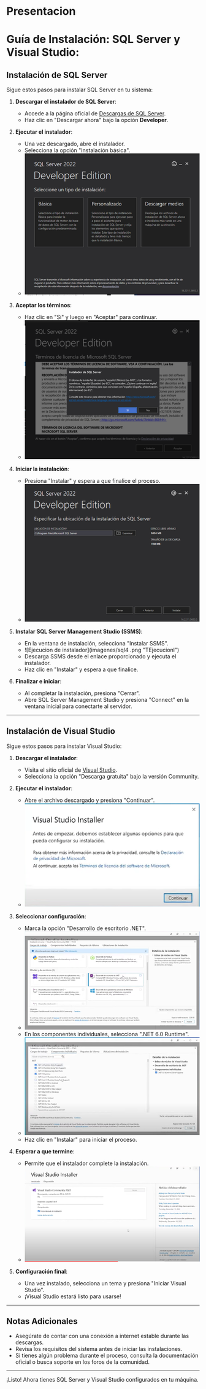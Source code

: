 # Presentacion
# Guía de Instalación: SQL Server y Visual Studio:
## Instalación de SQL Server

Sigue estos pasos para instalar SQL Server en tu sistema:

1. **Descargar el instalador de SQL Server**:

   - Accede a la página oficial de [Descargas de SQL Server](https://www.microsoft.com/en-us/sql-server/sql-server-downloads).
   - Haz clic en "Descargar ahora" bajo la opción **Developer**.

3. **Ejecutar el instalador**:
   - Una vez descargado, abre el instalador.
   - Selecciona la opción "Instalación básica".
   - ![Ejecucion de instalador](imagenes/sql1.png "TEjecucionl")

4. **Aceptar los términos**:
   - Haz clic en "Sí" y luego en "Aceptar" para continuar.
   - ![Ejecucion de instalador](imagenes/sql2.png "TEjecucionl")

5. **Iniciar la instalación**:
   - Presiona "Instalar" y espera a que finalice el proceso.
   - ![Ejecucion de instalador](imagenes/sql3.png "TEjecucionl")

6. **Instalar SQL Server Management Studio (SSMS)**:
   - En la ventana de instalación, selecciona "Instalar SSMS".
   - ![Ejecucion de instalador](imagenes/sql4 .png "TEjecucionl")
   - Descarga SSMS desde el enlace proporcionado y ejecuta el instalador.
   - Haz clic en "Instalar" y espera a que finalice.

7. **Finalizar e iniciar**:
   - Al completar la instalación, presiona "Cerrar".
   - Abre SQL Server Management Studio y presiona "Connect" en la ventana inicial para conectarte al servidor.

---

## Instalación de Visual Studio

Sigue estos pasos para instalar Visual Studio:

1. **Descargar el instalador**:
   - Visita el sitio oficial de [Visual Studio](https://visualstudio.microsoft.com/downloads/).
   - Selecciona la opción "Descarga gratuita" bajo la versión Community.

2. **Ejecutar el instalador**:
   - Abre el archivo descargado y presiona "Continuar".
   - ![Ejecucion de instalador](imagenes/vs1.png "TEjecucionl")

3. **Seleccionar configuración**:
   - Marca la opción "Desarrollo de escritorio .NET".
   - ![Ejecucion de instalador](imagenes/vs3.png "TEjecucionl")
   - En los componentes individuales, selecciona ".NET 6.0 Runtime".
   - ![Ejecucion de instalador](imagenes/vs4.png "TEjecucionl")
   - Haz clic en "Instalar" para iniciar el proceso.

4. **Esperar a que termine**:
   - Permite que el instalador complete la instalación.
   - ![Ejecucion de instalador](imagenes/vs5.png "TEjecucionl")

5. **Configuración final**:
   - Una vez instalado, selecciona un tema y presiona "Iniciar Visual Studio".
   - ¡Visual Studio estará listo para usarse!

---

## Notas Adicionales

- Asegúrate de contar con una conexión a internet estable durante las descargas.
- Revisa los requisitos del sistema antes de iniciar las instalaciones.
- Si tienes algún problema durante el proceso, consulta la documentación oficial o busca soporte en los foros de la comunidad.

---

¡Listo! Ahora tienes SQL Server y Visual Studio configurados en tu máquina.
                                                                                                                                        
